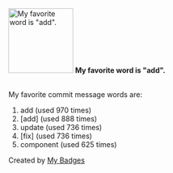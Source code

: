 <img src="https://my-badges.github.io/my-badges/favorite-word.png" alt="My favorite word is &quot;add&quot;." title="My favorite word is &quot;add&quot;." width="128">
<strong>My favorite word is &quot;add&quot;.</strong>
<br><br>

My favorite commit message words are:

1. add (used 970 times)
2. [add] (used 888 times)
3. update (used 736 times)
4. [fix] (used 736 times)
5. component (used 625 times)


Created by <a href="https://github.com/my-badges/my-badges">My Badges</a>